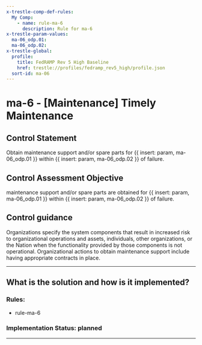 ```yaml
---
x-trestle-comp-def-rules:
  My Comp:
    - name: rule-ma-6
      description: Rule for ma-6
x-trestle-param-values:
  ma-06_odp.01:
  ma-06_odp.02:
x-trestle-global:
  profile:
    title: FedRAMP Rev 5 High Baseline
    href: trestle://profiles/fedramp_rev5_high/profile.json
  sort-id: ma-06
---
```


# ma-6 - \[Maintenance\] Timely Maintenance

## Control Statement

Obtain maintenance support and/or spare parts for {{ insert: param, ma-06_odp.01 }} within {{ insert: param, ma-06_odp.02 }} of failure.

## Control Assessment Objective

maintenance support and/or spare parts are obtained for {{ insert: param, ma-06_odp.01 }} within {{ insert: param, ma-06_odp.02 }} of failure.

## Control guidance

Organizations specify the system components that result in increased risk to organizational operations and assets, individuals, other organizations, or the Nation when the functionality provided by those components is not operational. Organizational actions to obtain maintenance support include having appropriate contracts in place.

______________________________________________________________________

## What is the solution and how is it implemented?

<!-- For implementation status enter one of: implemented, partial, planned, alternative, not-applicable -->

<!-- Note that the list of rules under ### Rules: is read-only and changes will not be captured after assembly to JSON -->

<!-- Add control implementation description here for control: ma-6 -->

### Rules:

  - rule-ma-6

### Implementation Status: planned

______________________________________________________________________
